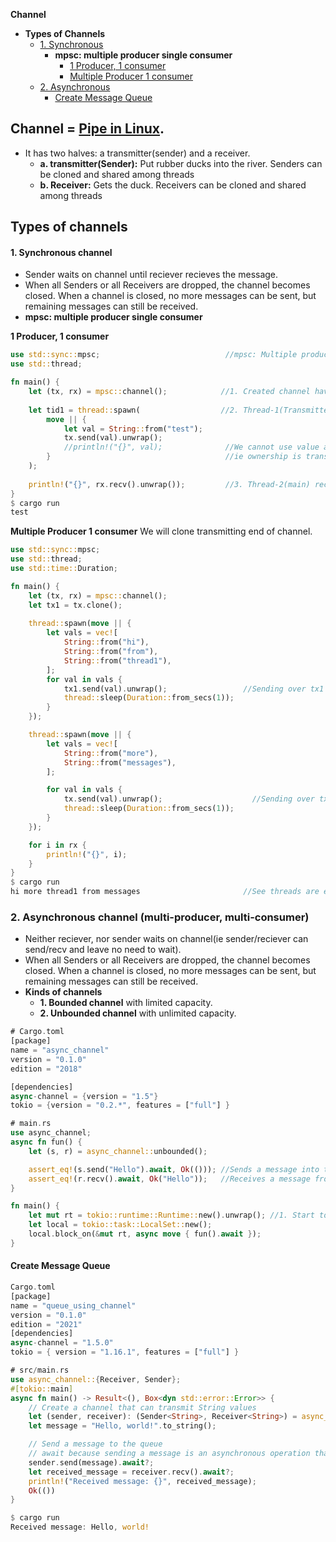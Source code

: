 **Channel**
- **Types of Channels**
  - [1. Synchronous](#sync)
    - **mpsc: multiple producer single consumer**
      - [1 Producer, 1 consumer](#1p1c)
      - [Multiple Producer 1 consumer](#mp1c)
  - [2. Asynchronous](#async)
    - [Create Message Queue](#cmq)

## Channel = [Pipe in Linux](/Threads_Processes_IPC/IPC).
- It has two halves: a transmitter(sender) and a receiver. 
  - **a. transmitter(Sender):** Put rubber ducks into the river. Senders can be cloned and shared among threads
  - **b. Receiver:** Gets the duck. Receivers can be cloned and shared among threads

## Types of channels

<a name=sync></a>
#### 1. Synchronous channel
- Sender waits on channel until reciever recieves the message.
- When all Senders or all Receivers are dropped, the channel becomes closed. When a channel is closed, no more messages can be sent, but remaining messages can still be received.
- **mpsc: multiple producer single consumer**

<a name=1p1c></a>
**1 Producer, 1 consumer**
```rs
use std::sync::mpsc;                            //mpsc: Multiple producer, Single Consumer.
use std::thread;

fn main() {
    let (tx, rx) = mpsc::channel();            //1. Created channel having 2 ends(transmitter, reciever)
    
    let tid1 = thread::spawn(                  //2. Thread-1(Transmitter) owns tx(using move) and sends val=test on it
        move || {
            let val = String::from("test");
            tx.send(val).unwrap();
            //println!("{}", val);              //We cannot use value after sending over channel, bcoz reciever might change it.
        }                                       //ie ownership is transferred.
    );
    
    println!("{}", rx.recv().unwrap());         //3. Thread-2(main) recieves message over rx end of channel.
}
$ cargo run
test
```

<a name=mp1c></a>
**Multiple Producer 1 consumer**
We will clone transmitting end of channel.
```rs
use std::sync::mpsc;
use std::thread;
use std::time::Duration;

fn main() {
    let (tx, rx) = mpsc::channel();
    let tx1 = tx.clone();
    
    thread::spawn(move || {
        let vals = vec![
            String::from("hi"),
            String::from("from"),
            String::from("thread1"),
        ];
        for val in vals {
            tx1.send(val).unwrap();                 //Sending over tx1
            thread::sleep(Duration::from_secs(1));
        }
    });

    thread::spawn(move || {
        let vals = vec![
            String::from("more"),
            String::from("messages"),               
        ];

        for val in vals {
            tx.send(val).unwrap();                    //Sending over tx
            thread::sleep(Duration::from_secs(1));
        }
    });

    for i in rx {
        println!("{}", i);
    }
}
$ cargo run
hi more thread1 from messages                       //See threads are executed in different order hence values recieved in different order
```

<a name=async></a>
### 2. Asynchronous channel (multi-producer, multi-consumer)
- Neither reciever, nor sender waits on channel(ie sender/reciever can send/recv and leave no need to wait).
- When all Senders or all Receivers are dropped, the channel becomes closed. When a channel is closed, no more messages can be sent, but remaining messages can still be received.
- **Kinds of channels**
  - **1. Bounded channel** with limited capacity.
  - **2. Unbounded channel** with unlimited capacity.
```rs
# Cargo.toml
[package]
name = "async_channel"
version = "0.1.0"
edition = "2018"

[dependencies]
async-channel = {version = "1.5"}
tokio = {version = "0.2.*", features = ["full"] }

# main.rs
use async_channel;
async fn fun() {
    let (s, r) = async_channel::unbounded();

    assert_eq!(s.send("Hello").await, Ok(())); //Sends a message into the channel.
    assert_eq!(r.recv().await, Ok("Hello"));   //Receives a message from channel. If the channel is empty, this method waits until there is a message.
}

fn main() {
    let mut rt = tokio::runtime::Runtime::new().unwrap(); //1. Start tokio runtime
    let local = tokio::task::LocalSet::new();
    local.block_on(&mut rt, async move { fun().await });
}
```

<a name=cmq></a>
#### Create Message Queue
```rs
Cargo.toml
[package]
name = "queue_using_channel"
version = "0.1.0"
edition = "2021"
[dependencies]
async-channel = "1.5.0"
tokio = { version = "1.16.1", features = ["full"] }

# src/main.rs
use async_channel::{Receiver, Sender};
#[tokio::main]
async fn main() -> Result<(), Box<dyn std::error::Error>> {
	// Create a channel that can transmit String values
    let (sender, receiver): (Sender<String>, Receiver<String>) = async_channel::unbounded();
    let message = "Hello, world!".to_string();

	// Send a message to the queue
	// await because sending a message is an asynchronous operation that may take some time to complet
    sender.send(message).await?;
    let received_message = receiver.recv().await?;
    println!("Received message: {}", received_message);
    Ok(())
}

$ cargo run
Received message: Hello, world!
```
